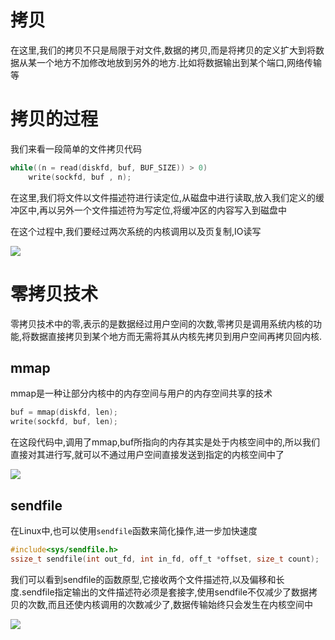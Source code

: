 # 拷贝

在这里,我们的拷贝不只是局限于对文件,数据的拷贝,而是将拷贝的定义扩大到将数据从某一个地方不加修改地放到另外的地方.比如将数据输出到某个端口,网络传输等

# 拷贝的过程

我们来看一段简单的文件拷贝代码

```c
while((n = read(diskfd, buf, BUF_SIZE)) > 0)
    write(sockfd, buf , n);
```

在这里,我们将文件以文件描述符进行读定位,从磁盘中进行读取,放入我们定义的缓冲区中,再以另外一个文件描述符为写定位,将缓冲区的内容写入到磁盘中

在这个过程中,我们要经过两次系统的内核调用以及页复制,IO读写

![](http://imageblog.boyn.top/202002021233_176.png)

# 零拷贝技术

零拷贝技术中的零,表示的是数据经过用户空间的次数,零拷贝是调用系统内核的功能,将数据直接拷贝到某个地方而无需将其从内核先拷贝到用户空间再拷贝回内核.

## mmap

mmap是一种让部分内核中的内存空间与用户的内存空间共享的技术

```c
buf = mmap(diskfd, len);
write(sockfd, buf, len);
```

在这段代码中,调用了mmap,buf所指向的内存其实是处于内核空间中的,所以我们直接对其进行写,就可以不通过用户空间直接发送到指定的内核空间中了

![](http://imageblog.boyn.top/202002021237_183.png)

## sendfile

在Linux中,也可以使用`sendfile`函数来简化操作,进一步加快速度

```c
#include<sys/sendfile.h>
ssize_t sendfile(int out_fd, int in_fd, off_t *offset, size_t count);
```

我们可以看到sendfile的函数原型,它接收两个文件描述符,以及偏移和长度.sendfile指定输出的文件描述符必须是套接字,使用sendfile不仅减少了数据拷贝的次数,而且还使内核调用的次数减少了,数据传输始终只会发生在内核空间中

![](http://imageblog.boyn.top/202002021239_436.png)